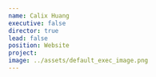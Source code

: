 ```yaml
---
name: Calix Huang
executive: false
director: true
lead: false
position: Website
project:  
image: ../assets/default_exec_image.png
---
```

